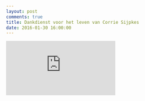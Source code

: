 ```yaml
---
layout: post
comments: true
title: Dankdienst voor het leven van Corrie Sijpkes
date: 2016-01-30 16:00:00
---
```

<div class="container">
<iframe class="video" src="https://www.youtube.com/embed/CDgXN7j4eL0" frameborder="0" allowfullscreen></iframe>
</div>
